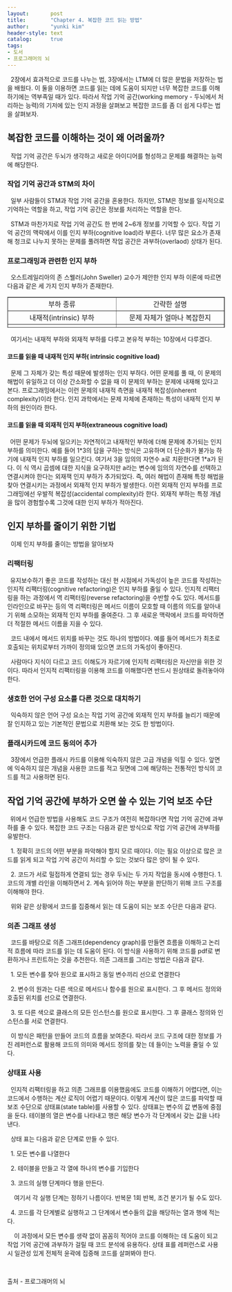 ```yaml
---
layout:       post
title:        "Chapter 4. 복잡한 코드 읽는 방법"
author:       "yunki kim"
header-style: text
catalog:      true
tags:
- 도서
- 프로그래머의 뇌
---
```


<div class="tt_article_useless_p_margin contents_style"><p data-ke-size="size16">&nbsp; 2장에서 효과적으로 코드를 나누는 법, 3장에서는 LTM에 더 많은 문법을 저장하는 법을 배웠다. 이 둘을 이용하면 코드를 읽는 데에 도움이 되지만 너무 복잡한 코드를 이해하기에는 역부족일 때가 있다. 따라서 작업 기억 공간(working memory - 두뇌에서 처리하는 능력)의 기저에 있는 인지 과정을 살펴보고 복잡한 코드를 좀 더 쉽게 다루는 법을 살펴보자.</p>
<h2 data-ke-size="size26"><b>복잡한 코드를 이해하는 것이 왜 어려울까?</b></h2>
<p data-ke-size="size16">&nbsp; 작업 기억 공간은 두뇌가 생각하고 새로운 아이디어를 형성하고 문제를 해결하는 능력에 해당한다.</p>
<h3 data-ke-size="size23"><b>작업 기억 공간과 STM의 차이</b></h3>
<p data-ke-size="size16">&nbsp; 일부 사람들이 STM과 작업 기억 공간을 혼용한다. 하지만, STM은 정보를 일시적으로 기억하는 역할을 하고, 작업 기억 공간은 정보를 처리하는 역할을 한다.&nbsp;</p>
<p data-ke-size="size16">&nbsp; STM과 마찬가지로 작업 기억 공간도 한 번에 2~6개 정보를 기억할 수 있다. 작업 기억 공간의 맥락에서 이를 인지 부하(cognitive load)라 부른다. 너무 많은 요소가 존재해 청크로 나누지 못하는 문제를 풀려하면 작업 공간은 과부하(overlaod) 상태가 된다.</p>
<h3 data-ke-size="size23"><b>프로그래밍과 관련한 인지 부하</b></h3>
<p data-ke-size="size16">&nbsp; 오스트레일리아의 존 스웰러(John Sweller) 교수가 제안한 인지 부하 이론에 따르면 다음과 같은 세 가지 인지 부하가 존재한다.</p>
<table style="border-collapse: collapse; width: 100%; height: 71px;" border="1" data-ke-align="alignLeft">
<tbody>
<tr style="height: 18px;">
<td style="width: 50%; height: 18px; text-align: center;">부하 종류</td>
<td style="width: 50%; height: 18px; text-align: center;">간략한 설명</td>
</tr>
<tr style="height: 17px;">
<td style="width: 50%; height: 17px; text-align: center;">내재적(intrinsic) 부하</td>
<td style="width: 50%; height: 17px; text-align: center;">문제 자체가 얼마나 복잡한지</td>
</tr>
<tr style="height: 18px;">
<td style="width: 50%; height: 18px; text-align: center;">외재적(extraneous) 부하</td>
<td style="width: 50%; height: 18px; text-align: center;">외부적 요인에 의해 문제에 추가된 것</td>
</tr>
<tr style="height: 18px;">
<td style="width: 50%; height: 18px; text-align: center;">본유적(germane) 부하</td>
<td style="width: 50%; height: 18px; text-align: center;">생각을 LTM에 저장하는 과정에서 일어나는 인지 부하</td>
</tr>
</tbody>
</table>
<p data-ke-size="size16">&nbsp; 여기서는 내재적 부하와 외재적 부하를 다루고 본유적 부하는 10장에서 다루겠다.</p>
<h4 data-ke-size="size20"><b>코드를 읽을 때 내재적 인지 부하( intrinsic cognitive load)</b></h4>
<p data-ke-size="size16">&nbsp; 문제 그 자체가 갖는 특성 때문에 발생하는 인지 부하다. 어떤 문제를 풀 때, 이 문제의 해법이 유일하고 더 이상 간소화할 수 없을 때 이 문제의 부하는 문제에 내재해 있다고 본다. 프로그래밍에서는 이런 문제의 내재적 측면을 내재적 복잡성(inherent complexity)이라 한다. 인지 과학에서는 문제 자체에 존재하는 특성이 내재적 인지 부하의 원인이라 한다.</p>
<h4 data-ke-size="size20"><b>코드를 읽을 때 외재적 인지 부하(extraneous cognitive load)</b></h4>
<p data-ke-size="size16"><b>&nbsp;&nbsp;</b>어떤 문제가 두뇌에 일으키는 자연적이고 내재적인 부하에 더해 문제에 추가되는 인지 부하를 의미한다. 예를 들어 1*3의 답을 구하는 방식은 고유하며 더 단순화가 불가능 하기에 내재적 인지 부하를 일으킨다. 여기서 3을 임의의 자연수 a로 치환한다면 1*a가 된다. 이 식 역시 곱셈에 대한 지식을 요구하지만 a라는 변수에 임의의 자연수를 선택하고 연결시켜야 한다는 외재잭 인지 부하가 추가되었다. 즉, 여러 해법이 존재해 특정 해법을 찾아 연결시키는 과정에서 외재적 인지 부하가 발생한다. 이런 외재적 인지 부하를 프로그래밍에선 우발적 복잡성(accidental complexity)라 한다. 외재적 부하는 특정 개념을 많이 경험할수록 그것에 대한 인지 부하가 적아진다.</p>
<h2 data-ke-size="size26"><b>인지 부하를 줄이기 위한 기법</b></h2>
<p data-ke-size="size16">&nbsp; 이제 인지 부하를 줄이는 방법을 알아보자</p>
<h3 data-ke-size="size23"><b>리팩터링</b></h3>
<p data-ke-size="size16"><b>&nbsp;&nbsp;</b>유지보수하기 좋은 코드를 작성하는 대신 현 시점에서 가독성이 높은 코드를 작성하는 인지적 리팩터링(cognitive refactoring)은 인지 부하를 줄일 수 있다. 인지적 리팩터링을 하는 과정에서 역 리팩터링(reverse refactoring)을 수반할 수도 있다. 메서드를 인라인으로 바꾸는 등의 역 리팩터링은 메서드 이름이 모호할 때 이름의 의도를 알아내기 위해 소모하는 외재적 인지 부하를 줄여준다. 그 후 새로운 맥락에서 코드를 파악하면 더 적절한 메서드 이름을 지을 수 있다.&nbsp;</p>
<p data-ke-size="size16">&nbsp; 코드 내에서 메서드 위치를 바꾸는 것도 하나의 방법이다. 예를 들어 메서드가 최초로 호출되는 위치로부터 가까이 정의돼 있으면 코드의 가독성이 좋아진다.</p>
<p data-ke-size="size16">&nbsp; 사람마다 지식이 다르고 코드 이해도가 자르기에 인지적 리팩터링은 자신만을 위한 것이다. 따라서 인지적 리팩터링을 이용해 코드를 이해했다면 반드시 원상태로 돌려놓아야 한다.</p>
<h3 data-ke-size="size23"><b>생호한 언어 구성 요소를 다른 것으로 대치하기</b></h3>
<p data-ke-size="size16">&nbsp; 익숙하지 않은 언어 구성 요소는 작업 기억 공간에 외재적 인지 부하를 늘리기 때문에 잘 인지하고 있는 기본적인 문법으로 치환해 보는 것도 한 방법이다.&nbsp;</p>
<h3 data-ke-size="size23"><b>플래시카드에 코드 동의어 추가</b></h3>
<p data-ke-size="size16">&nbsp; 3장에서 언급한 플래시 카드를 이용해 익숙하지 않은 고급 개념을 익힐 수 있다. 앞면에 익숙하지 않은 개념을 사용한 코드를 적고 뒷면에 그에 해당하는 전통적인 방식의 코드를 적고 사용하면 된다.</p>
<h2 data-ke-size="size26"><b>작업 기억 공간에 부하가 오면 쓸 수 있는 기억 보조 수단</b></h2>
<p data-ke-size="size16"><b>&nbsp;&nbsp;</b>위에서 언급한 방법을 사용해도 코드 구조가 여전히 복잡하다면 작업 기억 공간에 과부하를 줄 수 있다. 복잡한 코드 구조는 다음과 같은 방식으로 작업 기억 공간에 과부하를 유발한다.</p>
<p data-ke-size="size16">&nbsp; 1. 정확히 코드의 어떤 부분을 파악해야 할지 모르 때이다. 이는 필요 이상으로 많은 코드를 읽게 되고 작업 기억 공간이 처리할 수 있는 것보다 많은 양이 될 수 있다.</p>
<p data-ke-size="size16">&nbsp; 2. 코드가 서로 밀접하게 연결되 있는 경우 두뇌는 두 가지 작업을 동시에 수행한다. 1. 코드의 개별 라인을 이해하면서 2. 계속 읽어야 하는 부분을 판단하기 위해 코드 구조를 이해해야 한다.</p>
<p data-ke-size="size16">&nbsp; 위와 같은 상황에서 코드를 집중해서 읽는 데 도움이 되는 보조 수단은 다음과 같다.</p>
<h3 data-ke-size="size23"><b>의존 그래프 생성</b></h3>
<p data-ke-size="size16">&nbsp; 코드를 바탕으로 의존 그래프(dependency graph)를 만들면 흐름을 이해하고 논리적 흐름에 따라 코드를 읽는 데 도움이 된다. 이 방식을 사용하기 위해 코드를 pdf로 변환하거나 프린트하는 것을 추천한다. 의존 그래프를 그리는 방법은 다음과 같다.</p>
<p data-ke-size="size16">&nbsp; 1. 모든 변수를 찾아 원으로 표시하고 동일 변수끼리 선으로 연결한다</p>
<p data-ke-size="size16">&nbsp; 2. 변수의 원과는 다른 색으로 메서드나 함수를 원으로 표시한다. 그 후 메서드 정의와 호출된 위치를 선으로 연결한다.</p>
<p data-ke-size="size16">&nbsp; 3. 또 다른 색으로 클래스의 모든 인스턴스를 원으로 표시한다. 그 후 클래스 정의와 인스턴스를 서로 연결한다.</p>
<p data-ke-size="size16">&nbsp; 이 방식은 패턴을 만들어 코드의 흐름을 보여준다. 따라서 코드 구조에 대한 정보를 가진 레퍼런스로 활용해 코드의 의미와 메서드 정의를 찾는 데 들이는 노력을 줄일 수 있다.</p>
<h3 data-ke-size="size23"><b>상태표 사용</b></h3>
<p data-ke-size="size16">&nbsp; 인지적 리팩터링을 하고 의존 그래프를 이용했음에도 코드를 이해하기 어렵다면, 이는 코드에서 수행하는 계산 로직이 어렵기 때문이다. 이렇게 계산이 많은 코드를 파악할 때 보조 수단으로 상태표(state table)를 사용할 수 있다. 상태표는 변수의 값 변동에 중점을 둔다. 테이블의 열은 변수를 나타내고 행은 해당 변수가 각 단계에서 갖는 값을 나타낸다.</p>
<p data-ke-size="size16">&nbsp; 상태 표는 다음과 같은 단계로 만들 수 있다.</p>
<p data-ke-size="size16">&nbsp; 1. 모든 변수를 나열한다</p>
<p data-ke-size="size16">&nbsp; 2. 테이블을 만들고 각 열에 하나의 변수를 기입한다</p>
<p data-ke-size="size16">&nbsp; 3. 코드의 실행 단계마다 행을 만든다.</p>
<p data-ke-size="size16">&nbsp; &nbsp; 여기서 각 실행 단계는 정하기 나름이다. 반복문 1회 반복, 조건 분기가 될 수도 있다.</p>
<p data-ke-size="size16">&nbsp; 4. 코드를 각 단계별로 실행하고 그 단계에서 변수들의 값을 해당하는 열과 행에 적는다.</p>
<p data-ke-size="size16">&nbsp; &nbsp; 이 과정에서 모든 변수를 생략 없이 꼼꼼히 적어야 코드를 이해하는 데 도움이 되고 작업 기억 공간에 과부하가 걸릴 때 코드 분석에 유용하다. 상태 표를 레퍼런스로 사용 시 일관성 있게 전체적 윤곽에 집중해 코드를 살펴봐야 한다.</p>
<p data-ke-size="size16">&nbsp;</p>
<p data-ke-size="size16">출처 - 프로그래머의 뇌</p></div>